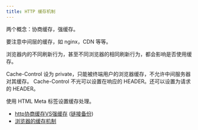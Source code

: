 ```yaml
---
title: HTTP 缓存机制
---
```



两个概念：协商缓存，强缓存。

要注意中间层的缓存，如 nginx，CDN 等等。

浏览器内的不同刷新行为，甚至不同浏览器的相同刷新行为，都会影响是否使用缓存。

Cache-Control 设为 private，只能被终端用户的浏览器缓存，不允许中间服务器对其缓存。
Cache-Control 不光可以设置在响应的 HEADER。还可以设置为请求的 HEADER。

使用 HTML Meta 标签设置缓存处理。

- [http协商缓存VS强缓存](http://www.cnblogs.com/wonyun/p/5524617.html) ([链接备份](https://web.archive.org/web/20221207135206/https://www.cnblogs.com/wonyun/p/5524617.html))
- [浏览器的缓存机制](https://web.archive.org/web/20191228165837/http://coderlt.coding.me/2016/11/21/web-cache/)
